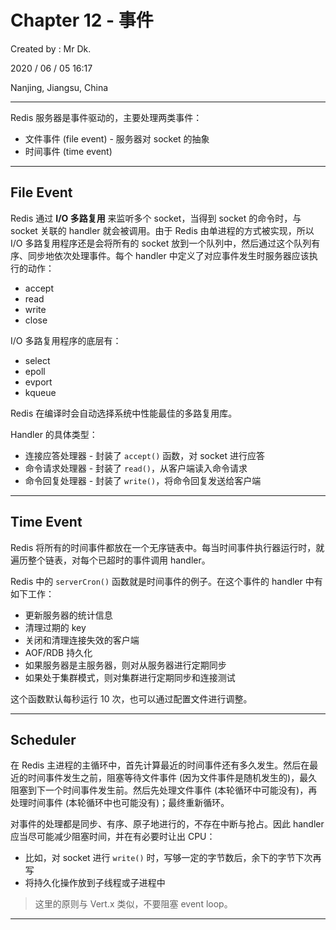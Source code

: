 # Chapter 12 - 事件

Created by : Mr Dk.

2020 / 06 / 05 16:17

Nanjing, Jiangsu, China

---

Redis 服务器是事件驱动的，主要处理两类事件：

* 文件事件 (file event) - 服务器对 socket 的抽象
* 时间事件 (time event)

---

## File Event

Redis 通过 **I/O 多路复用** 来监听多个 socket，当得到 socket 的命令时，与 socket 关联的 handler 就会被调用。由于 Redis 由单进程的方式被实现，所以 I/O 多路复用程序还是会将所有的 socket 放到一个队列中，然后通过这个队列有序、同步地依次处理事件。每个 handler 中定义了对应事件发生时服务器应该执行的动作：

* accept
* read
* write
* close

I/O 多路复用程序的底层有：

* select
* epoll
* evport
* kqueue

Redis 在编译时会自动选择系统中性能最佳的多路复用库。

Handler 的具体类型：

* 连接应答处理器 - 封装了 `accept()` 函数，对 socket 进行应答
* 命令请求处理器 - 封装了 `read()`，从客户端读入命令请求
* 命令回复处理器 - 封装了 `write()`，将命令回复发送给客户端

---

## Time Event

Redis 将所有的时间事件都放在一个无序链表中。每当时间事件执行器运行时，就遍历整个链表，对每个已超时的事件调用 handler。

Redis 中的 `serverCron()` 函数就是时间事件的例子。在这个事件的 handler 中有如下工作：

* 更新服务器的统计信息
* 清理过期的 key
* 关闭和清理连接失效的客户端
* AOF/RDB 持久化
* 如果服务器是主服务器，则对从服务器进行定期同步
* 如果处于集群模式，则对集群进行定期同步和连接测试

这个函数默认每秒运行 10 次，也可以通过配置文件进行调整。

---

## Scheduler

在 Redis 主进程的主循环中，首先计算最近的时间事件还有多久发生。然后在最近的时间事件发生之前，阻塞等待文件事件 (因为文件事件是随机发生的)，最久阻塞到下一个时间事件发生前。然后先处理文件事件 (本轮循环中可能没有)，再处理时间事件 (本轮循环中也可能没有)；最终重新循环。

对事件的处理都是同步、有序、原子地进行的，不存在中断与抢占。因此 handler 应当尽可能减少阻塞时间，并在有必要时让出 CPU：

* 比如，对 socket 进行 `write()` 时，写够一定的字节数后，余下的字节下次再写
* 将持久化操作放到子线程或子进程中

> 这里的原则与 Vert.x 类似，不要阻塞 event loop。

---

